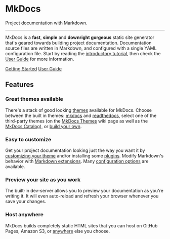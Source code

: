 # MkDocs

Project documentation with&nbsp;Markdown.

---

MkDocs is a **fast**, **simple** and **downright gorgeous** static site
generator that's geared towards building project documentation. Documentation
source files are written in Markdown, and configured with a single YAML
configuration file. Start by reading the [introductory tutorial], then check the
[User Guide] for more information.

[introductory tutorial]: getting-started.md
[User Guide]: user-guide/README.md

<div class="text-center">
<a href="getting-started/" class="btn btn-primary" role="button">Getting Started</a>
<a href="user-guide/" class="btn btn-primary" role="button">User Guide</a>
</div>

<div class="pt-2 pb-4 px-4 my-4 bg-body-tertiary rounded-3">
<h2 class="display-4 text-center">Features</h2>

<div class="row">
  <div class="col-sm-6">
    <div class="card mb-4">
      <div class="card-body">
        <h3 class="card-title">Great themes available</h3>
        <p class="card-text">
            There's a stack of good looking <a href="user-guide/choosing-your-theme">themes</a> available for MkDocs.
            Choose between the built in themes:
            <a href="user-guide/choosing-your-theme/#mkdocs">mkdocs</a> and
            <a href="user-guide/choosing-your-theme/#readthedocs">readthedocs</a>,
            select one of the third-party themes
            (on the <a href="https://github.com/mkdocs/mkdocs/wiki/MkDocs-Themes">MkDocs Themes</a> wiki page
            as well as the <a href="https://github.com/mkdocs/catalog#-theming">MkDocs Catalog</a>),
            or <a href="dev-guide/themes/">build your own</a>.
        </p>
      </div>
    </div>
  </div>
  <div class="col-sm-6">
    <div class="card mb-4">
      <div class="card-body">
        <h3 class="card-title">Easy to customize</h3>
        <p class="card-text">
            Get your project documentation looking just the way you want it by
            <a href="user-guide/customizing-your-theme/">customizing your
            theme</a> and/or installing some <a
            href="user-guide/configuration/#plugins">plugins</a>. Modify
            Markdown's behavior with <a
            href="user-guide/configuration/#markdown_extensions">Markdown
            extensions</a>. Many <a
            href="user-guide/configuration/">configuration options</a> are
            available.
        </p>
      </div>
    </div>
  </div>
</div>

<div class="row">
  <div class="col-sm-6">
    <div class="card">
      <div class="card-body">
        <h3 class="card-title">Preview your site as you work</h3>
        <p class="card-text">
            The built-in dev-server allows you to preview your documentation
            as you're writing it. It will even auto-reload and refresh your
            browser whenever you save your changes.
        </p>
      </div>
    </div>
  </div>
  <div class="col-sm-6">
    <div class="card">
      <div class="card-body">
        <h3 class="card-title">Host anywhere</h3>
        <p class="card-text">
            MkDocs builds completely static HTML sites that you can host on
            GitHub Pages, Amazon S3, or <a
            href="user-guide/deploying-your-docs/">anywhere</a> else you
            choose.
        </p>
      </div>
    </div>
  </div>
</div>
</div>
